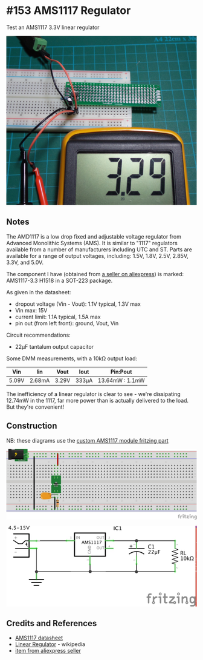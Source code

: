 # #153 AMS1117 Regulator

Test an AMS1117 3.3V linear regulator

![The Build](./assets/AMS1117_build.jpg?raw=true)

## Notes

The AMD1117 is a low drop fixed and adjustable voltage regulator from Advanced Monolithic Systems (AMS).
It is similar to "1117" regulators available from a number of manufacturers including UTC and ST.
Parts are available for a range of output voltages, including: 1.5V, 1.8V, 2.5V, 2.85V, 3.3V,  and 5.0V.


The component I have
(obtained from [a seller on aliexpress](https://www.aliexpress.com/item/1-Set-10Pcs-Useful-3-3V-1A-AMS1117-LM1117-1117-Voltage-Regulator-SR2985-Free-Shipping/32313333110.html))
is marked: AMS1117-3.3 H1518 in a SOT-223 package.

As given in the datasheet:

* dropout voltage (Vin - Vout): 1.1V typical, 1.3V max
* Vin max: 15V
* current limit: 1.1A typical, 1.5A max
* pin out (from left front): ground, Vout, Vin

Circuit recommendations:

* 22µF tantalum output capacitor

Some DMM measurements, with a 10kΩ output load:

| Vin   | Iin    | Vout  | Iout  | Pin:Pout        |
|-------|--------|-------|-------|-----------------|
| 5.09V | 2.68mA | 3.29V | 333µA | 13.64mW : 1.1mW |

The inefficiency of a linear regulator is clear to see - we're dissipating 12.74mW in the 1117, far more power than is actually delivered to the load.
But they're convenient!

## Construction

NB: these diagrams use the [custom AMS1117 module fritzing part](https://github.com/tardate/LittleArduinoProjects/tree/master/FritzingParts/AMS1117)

![Breadboard](./assets/AMS1117_bb.jpg?raw=true)

![The Schematic](./assets/AMS1117_schematic.jpg?raw=true)

## Credits and References

* [AMS1117 datasheet](http://www.advanced-monolithic.com/pdf/ds1117.pdf)
* [Linear Regulator](https://en.wikipedia.org/wiki/Linear_regulator) - wikipedia
* [item from aliexpress seller](https://www.aliexpress.com/item/1-Set-10Pcs-Useful-3-3V-1A-AMS1117-LM1117-1117-Voltage-Regulator-SR2985-Free-Shipping/32313333110.html)
